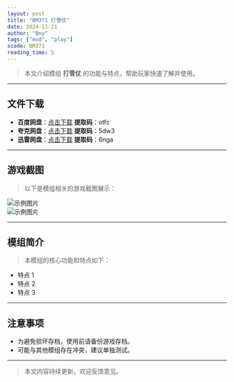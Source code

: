 ```yaml
---
layout: post
title: "BM371 打雪仗"
date: 2024-11-21
author: "Bny"
tags: ["mod", "play"]
scode: BM371
reading_time: 5
---
```


> 本文介绍模组 **打雪仗** 的功能与特点，帮助玩家快速了解并使用。

---





## 文件下载
- **百度网盘**：[点击下载](https://pan.baidu.com/s/1MB_hH0so6JivWmz0sKYXfQ?pwd=otfc)  **提取码**：otfc  
- **夸克网盘**：[点击下载](https://pan.quark.cn/s/f15ad2462e5e?pwd=5dw3)  **提取码**：5dw3  
- **迅雷网盘**：[点击下载](https://pan.xunlei.com/s/VOCCbWi3jiygokyKG9OUQXL3A1?pwd=6nga)  **提取码**：6nga  

---

## 游戏截图
> 以下是模组相关的游戏截图展示：

![示例图片](https://example.com/screenshot1.jpg)  
![示例图片](https://example.com/screenshot2.jpg)

---

## 模组简介
> 本模组的核心功能和特点如下：
- 特点 1
- 特点 2
- 特点 3

---

## 注意事项
- 为避免损坏存档，使用前请备份游戏存档。
- 可能与其他模组存在冲突，建议单独测试。

---

> 本文内容持续更新，欢迎反馈意见。
